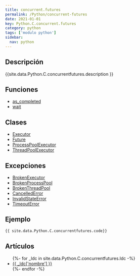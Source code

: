 ```yaml
---
title: concurrent.futures
permalink: /Python/concurrent-futures
date: 2021-01-01
key: Python.C.concurrent.futures
category: python
tags: ['modulo python']
sidebar: 
  nav: python
---
```


## Descripción
{{site.data.Python.C.concurrentfutures.description }}

## Funciones
* [as_completed](/Python/concurrent-futures/as_completed/)
* [wait](/Python/concurrent-futures/wait/)

## Clases
* [Executor](/Python/concurrent-futures/Executor/)
* [Future](/Python/concurrent-futures/Future/)
* [ProcessPoolExecutor](/Python/concurrent-futures/ProcessPoolExecutor/)
* [ThreadPoolExecutor](/Python/concurrent-futures/ThreadPoolExecutor/)

## Excepciones
* [BrokenExecutor](/Python/concurrent-futures/BrokenExecutor/)
* [BrokenProcessPool](/Python/concurrent-futures/BrokenProcessPool/)
* [BrokenThreadPool](/Python/concurrent-futures/BrokenThreadPool/)
* [CancelledError](/Python/concurrent-futures/CancelledError/)
* [InvalidStateError](/Python/concurrent-futures/InvalidStateError/)
* [TimeoutError](/Python/concurrent-futures/TimeoutError/)

## Ejemplo
~~~python
{{ site.data.Python.C.concurrentfutures.code}}
~~~

## Artículos
<ul>
{%- for _ldc in site.data.Python.C.concurrentfutures.ldc -%}
   <li>
       <a href="{{_ldc['url'] }}">{{ _ldc['nombre'] }}</a>
   </li>
{%- endfor -%}
</ul>
